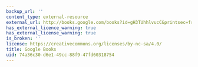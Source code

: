```yaml
---
backup_url: ''
content_type: external-resource
external_url: http://books.google.com/books?id=gH3TUhhlvucC&printsec=frontcover
has_external_licence_warning: true
has_external_license_warning: true
is_broken: ''
license: https://creativecommons.org/licenses/by-nc-sa/4.0/
title: Google Books
uid: 74a36c30-d6e1-49cc-88f9-47fd60318754
---
```

